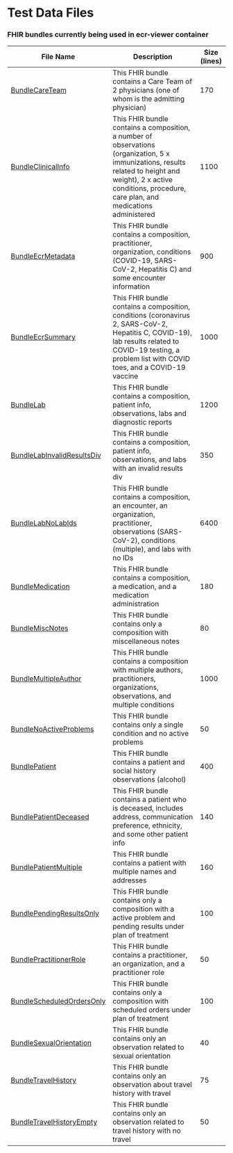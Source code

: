 # Test Data Files

### FHIR bundles currently being used in ecr-viewer container

| File Name                                                                          | Description                                                                                                                                                                                                          | Size (lines) |
|------------------------------------------------------------------------------------|----------------------------------------------------------------------------------------------------------------------------------------------------------------------------------------------------------------------|--------------|
| [BundleCareTeam](fhir/BundleCareTeam.json)                                         | This FHIR bundle contains a Care Team of 2 physicians (one of whom is the admitting physician)                                                                                                                       | 170          |
| [BundleClinicalInfo](fhir/BundleClinicalInfo.json)                                 | This FHIR bundle contains a composition, a number of observations (organization, 5 x immunizations, results related to height and weight), 2 x active conditions, procedure, care plan, and medications administered | 1100         |
| [BundleEcrMetadata](fhir/BundleEcrMetadata.json)                                   | This FHIR bundle contains a composition, practitioner, organization, conditions (COVID-19, SARS-CoV-2, Hepatitis C) and some encounter information                                                                   | 900          |
| [BundleEcrSummary](fhir/BundleEcrSummary.json)                                     | This FHIR bundle contains a composition, conditions (coronavirus 2, SARS-CoV-2, Hepatitis C, COVID-19), lab results related to COVID-19 testing, a problem list with COVID toes, and a COVID-19 vaccine              | 1000         |
| [BundleLab](fhir/BundleLab.json)                                                   | This FHIR bundle contains a composition, patient info, observations, labs and diagnostic reports                                                                                                                     | 1200         |
| [BundleLabInvalidResultsDiv](fhir/BundleLabInvalidResultsDiv.json)                 |  This FHIR bundle contains a composition, patient info, observations, and labs with an invalid results div                                                                                                           | 350          |
| [BundleLabNoLabIds](fhir/BundleLabNoLabIds.json)                                   | This FHIR bundle contains a composition, an encounter, an organization, practitioner, observations (SARS-CoV-2), conditions (multiple), and labs with no IDs                                                         | 6400         |
| [BundleMedication](fhir/BundleMedication.json)                                     | This FHIR bundle contains a composition, a medication, and a medication administration                                                                                                                               | 180          |
| [BundleMiscNotes](fhir/BundleMiscNotes.json)                                       | This FHIR bundle contains only a composition with miscellaneous notes                                                                                                                                                | 80           |
| [BundleMultipleAuthor](fhir/BundleMultipleAuthor.json)                             | This FHIR bundle contains a composition with multiple authors, practitioners, organizations, observations, and multiple conditions                                                                                   | 1000         |
| [BundleNoActiveProblems](fhir/BundleNoActiveProblems.json)                         | This FHIR bundle contains only a single condition and no active problems                                                                                                                                             | 50           |
| [BundlePatient](fhir/BundlePatient.json)                                           | This FHIR bundle contains a patient and social history observations (alcohol)                                                                                                                                        | 400          |
| [BundlePatientDeceased](fhir/BundlePatientDeceased.json)                           | This FHIR bundle contains a patient who is deceased, includes address, communication preference, ethnicity, and some other patient info                                                                              | 140          |
| [BundlePatientMultiple](fhir/BundlePatientMultiple.json)                           | This FHIR bundle contains a patient with multiple names and addresses                                                                                                                                                | 160          |
| [BundlePendingResultsOnly](fhir/BundlePendingResultsOnly.json)                     | This FHIR bundle contains only a composition with a active problem and pending results under plan of treatment                                                                                                       | 100          |
| [BundlePractitionerRole](fhir/BundlePractitionerRole.json)                         | This FHIR bundle contains a practitioner, an organization, and a practitioner role                                                                                                                                   | 50           |
| [BundleScheduledOrdersOnly](fhir/BundleScheduledOrdersOnly.json)                   | This FHIR bundle contains only a composition with scheduled orders under plan of treatment                                                                                                                           | 100          |
| [BundleSexualOrientation](fhir/BundleSexualOrientation.json)                       | This FHIR bundle contains only an observation related to sexual orientation                                                                                                                                          | 40           |
| [BundleTravelHistory](fhir/BundleTravelHistory.json)                               | This FHIR bundle contains only an observation about travel history with travel                                                                                                                                       | 75           |
| [BundleTravelHistoryEmpty](fhir/BundleTravelHistoryEmpty.json)                     | This FHIR bundle contains only an observation related to travel history with no travel                                                                                                                               | 50           |
